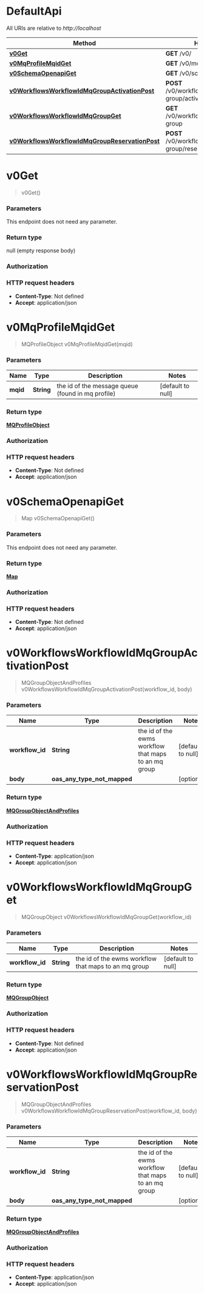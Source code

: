 # DefaultApi

All URIs are relative to *http://localhost*

| Method                                                                                                       | HTTP request                                              | Description |
|--------------------------------------------------------------------------------------------------------------|-----------------------------------------------------------|-------------|
| [**v0Get**](DefaultApi.md#v0Get)                                                                             | **GET** /v0/                                              |             |
| [**v0MqProfileMqidGet**](DefaultApi.md#v0MqProfileMqidGet)                                                   | **GET** /v0/mq-profiles/{mqid}                            |             |
| [**v0SchemaOpenapiGet**](DefaultApi.md#v0SchemaOpenapiGet)                                                   | **GET** /v0/schema/openapi                                |             |
| [**v0WorkflowsWorkflowIdMqGroupActivationPost**](DefaultApi.md#v0WorkflowsWorkflowIdMqGroupActivationPost)   | **POST** /v0/workflows/{workflow_id}/mq-group/activation  |             |
| [**v0WorkflowsWorkflowIdMqGroupGet**](DefaultApi.md#v0WorkflowsWorkflowIdMqGroupGet)                         | **GET** /v0/workflows/{workflow_id}/mq-group              |             |
| [**v0WorkflowsWorkflowIdMqGroupReservationPost**](DefaultApi.md#v0WorkflowsWorkflowIdMqGroupReservationPost) | **POST** /v0/workflows/{workflow_id}/mq-group/reservation |             |

<a name="v0Get"></a>

# **v0Get**

> v0Get()

### Parameters

This endpoint does not need any parameter.

### Return type

null (empty response body)

### Authorization

### HTTP request headers

- **Content-Type**: Not defined
- **Accept**: application/json

<a name="v0MqProfileMqidGet"></a>

# **v0MqProfileMqidGet**

> MQProfileObject v0MqProfileMqidGet(mqid)

### Parameters

| Name     | Type       | Description                                       | Notes             |
|----------|------------|---------------------------------------------------|-------------------|
| **mqid** | **String** | the id of the message queue (found in mq profile) | [default to null] |

### Return type

[**MQProfileObject**](../Models/MQProfileObject.md)

### Authorization

### HTTP request headers

- **Content-Type**: Not defined
- **Accept**: application/json

<a name="v0SchemaOpenapiGet"></a>

# **v0SchemaOpenapiGet**

> Map v0SchemaOpenapiGet()

### Parameters

This endpoint does not need any parameter.

### Return type

[**Map**](../Models/AnyType.md)

### Authorization

### HTTP request headers

- **Content-Type**: Not defined
- **Accept**: application/json

<a name="v0WorkflowsWorkflowIdMqGroupActivationPost"></a>

# **v0WorkflowsWorkflowIdMqGroupActivationPost**

> MQGroupObjectAndProfiles v0WorkflowsWorkflowIdMqGroupActivationPost(workflow\_id, body)

### Parameters

| Name             | Type                        | Description                                          | Notes             |
|------------------|-----------------------------|------------------------------------------------------|-------------------|
| **workflow\_id** | **String**                  | the id of the ewms workflow that maps to an mq group | [default to null] |
| **body**         | **oas_any_type_not_mapped** |                                                      | [optional]        |

### Return type

[**MQGroupObjectAndProfiles**](../Models/MQGroupObjectAndProfiles.md)

### Authorization

### HTTP request headers

- **Content-Type**: application/json
- **Accept**: application/json

<a name="v0WorkflowsWorkflowIdMqGroupGet"></a>

# **v0WorkflowsWorkflowIdMqGroupGet**

> MQGroupObject v0WorkflowsWorkflowIdMqGroupGet(workflow\_id)

### Parameters

| Name             | Type       | Description                                          | Notes             |
|------------------|------------|------------------------------------------------------|-------------------|
| **workflow\_id** | **String** | the id of the ewms workflow that maps to an mq group | [default to null] |

### Return type

[**MQGroupObject**](../Models/MQGroupObject.md)

### Authorization

### HTTP request headers

- **Content-Type**: Not defined
- **Accept**: application/json

<a name="v0WorkflowsWorkflowIdMqGroupReservationPost"></a>

# **v0WorkflowsWorkflowIdMqGroupReservationPost**

> MQGroupObjectAndProfiles v0WorkflowsWorkflowIdMqGroupReservationPost(workflow\_id, body)

### Parameters

| Name             | Type                        | Description                                          | Notes             |
|------------------|-----------------------------|------------------------------------------------------|-------------------|
| **workflow\_id** | **String**                  | the id of the ewms workflow that maps to an mq group | [default to null] |
| **body**         | **oas_any_type_not_mapped** |                                                      | [optional]        |

### Return type

[**MQGroupObjectAndProfiles**](../Models/MQGroupObjectAndProfiles.md)

### Authorization

### HTTP request headers

- **Content-Type**: application/json
- **Accept**: application/json
